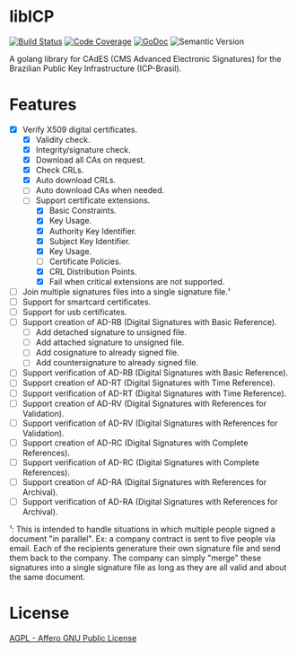 # libICP

[![Build Status](https://travis-ci.com/gjvnq/libICP.svg?branch=master)](https://travis-ci.com/gjvnq/libICP)
[![Code Coverage](https://codecov.io/gh/gjvnq/libICP/branch/master/graph/badge.svg)](https://codecov.io/gh/gjvnq/libICP)
[![GoDoc](https://godoc.org/github.com/gjvnq/libICP?status.svg)](https://godoc.org/github.com/gjvnq/libICP)
![Semantic Version](https://img.shields.io/badge/semantic%20version-0.0.1-blue.svg)

A golang library for CAdES (CMS Advanced Electronic Signatures) for the Brazilian Public Key Infrastructure (ICP-Brasil).

# Features

- [X] Verify X509 digital certificates.
  - [X] Validity check.
  - [X] Integrity/signature check.
  - [X] Download all CAs on request.
  - [X] Check CRLs.
  - [X] Auto download CRLs.
  - [ ] Auto download CAs when needed.
  - [ ] Support certificate extensions.
    - [X] Basic Constraints.
    - [X] Key Usage.
    - [X] Authority Key Identifier.
    - [X] Subject Key Identifier.
    - [X] Key Usage.
    - [ ] Certificate Policies.
    - [X] CRL Distribution Points.
    - [X] Fail when critical extensions are not supported.
- [ ] Join multiple signatures files into a single signature file.¹
- [ ] Support for smartcard certificates.
- [ ] Support for usb certificates.
- [ ] Support creation of AD-RB (Digital Signatures with Basic Reference).
  - [ ] Add detached signature to unsigned file.
  - [ ] Add attached signature to unsigned file.
  - [ ] Add cosignature to already signed file.
  - [ ] Add countersignature to already signed file.
- [ ] Support verification of AD-RB (Digital Signatures with Basic Reference).
- [ ] Support creation of AD-RT (Digital Signatures with Time Reference).
- [ ] Support verification of AD-RT (Digital Signatures with Time Reference).
- [ ] Support creation of AD-RV (Digital Signatures with References for Validation).
- [ ] Support verification of AD-RV (Digital Signatures with References for Validation).
- [ ] Support creation of AD-RC (Digital Signatures with Complete References).
- [ ] Support verification of AD-RC (Digital Signatures with Complete References).
- [ ] Support creation of AD-RA (Digital Signatures with References for Archival).
- [ ] Support verification of AD-RA (Digital Signatures with References for Archival).

¹: This is intended to handle situations in which multiple people signed a document "in parallel". Ex: a company contract is sent to five people via email. Each of the recipients generature their own signature file and send them back to the company. The company can simply "merge" these signatures into a single signature file as long as they are all valid and about the same document.

# License

[AGPL - Affero GNU Public License](https://www.gnu.org/licenses/agpl-3.0.en.html)